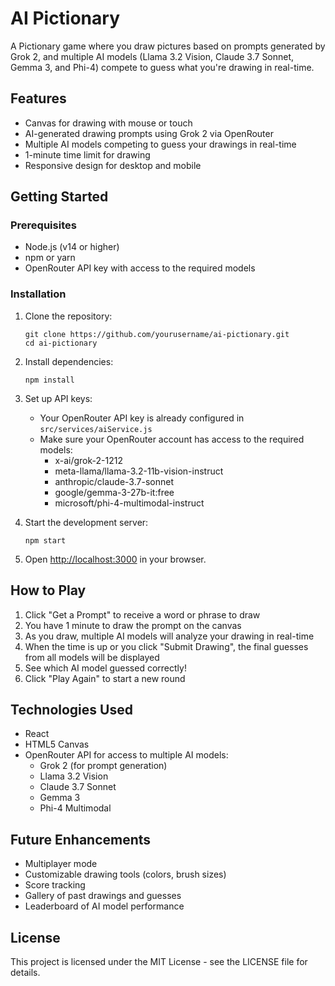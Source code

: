# AI Pictionary

A Pictionary game where you draw pictures based on prompts generated by Grok 2, and multiple AI models (Llama 3.2 Vision, Claude 3.7 Sonnet, Gemma 3, and Phi-4) compete to guess what you're drawing in real-time.

## Features

- Canvas for drawing with mouse or touch
- AI-generated drawing prompts using Grok 2 via OpenRouter
- Multiple AI models competing to guess your drawings in real-time
- 1-minute time limit for drawing
- Responsive design for desktop and mobile

## Getting Started

### Prerequisites

- Node.js (v14 or higher)
- npm or yarn
- OpenRouter API key with access to the required models

### Installation

1. Clone the repository:
   ```
   git clone https://github.com/yourusername/ai-pictionary.git
   cd ai-pictionary
   ```

2. Install dependencies:
   ```
   npm install
   ```

3. Set up API keys:
   - Your OpenRouter API key is already configured in `src/services/aiService.js`
   - Make sure your OpenRouter account has access to the required models:
     - x-ai/grok-2-1212
     - meta-llama/llama-3.2-11b-vision-instruct
     - anthropic/claude-3.7-sonnet
     - google/gemma-3-27b-it:free
     - microsoft/phi-4-multimodal-instruct

4. Start the development server:
   ```
   npm start
   ```

5. Open [http://localhost:3000](http://localhost:3000) in your browser.

## How to Play

1. Click "Get a Prompt" to receive a word or phrase to draw
2. You have 1 minute to draw the prompt on the canvas
3. As you draw, multiple AI models will analyze your drawing in real-time
4. When the time is up or you click "Submit Drawing", the final guesses from all models will be displayed
5. See which AI model guessed correctly!
6. Click "Play Again" to start a new round

## Technologies Used

- React
- HTML5 Canvas
- OpenRouter API for access to multiple AI models:
  - Grok 2 (for prompt generation)
  - Llama 3.2 Vision
  - Claude 3.7 Sonnet
  - Gemma 3
  - Phi-4 Multimodal

## Future Enhancements

- Multiplayer mode
- Customizable drawing tools (colors, brush sizes)
- Score tracking
- Gallery of past drawings and guesses
- Leaderboard of AI model performance

## License

This project is licensed under the MIT License - see the LICENSE file for details. 
